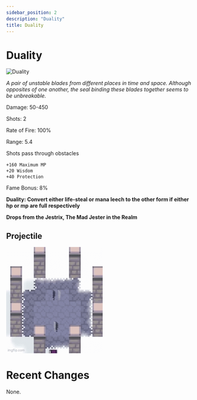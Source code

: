 ```yaml
---
sidebar_position: 2
description: "Duality"
title: Duality
---
```


# Duality

![Duality](https://vwiki.valorserver.com/api/item/picture/Duality)

<i>A pair of unstable blades from different places in time and space. Although opposites of one another, the seal binding these blades together seems to be unbreakable.</i>



Damage: 50-450 

Shots: 2

Rate of Fire: 100%

Range: 5.4

Shots pass through obstacles

    +160 Maximum MP
    +20 Wisdom
    +40 Protection

Fame Bonus: 8%

**Duality: Convert either life-steal or mana leech to the other form if either hp or mp are full respectively**

**Drops from the Jestrix, The Mad Jester in the Realm**

## Projectile

![Duality Projectile](https://raw.githubusercontent.com/Terracidal/Gifs/9b3f1d87786c436020fb003d890c457fc80ac384/9fes74.gif)

# Recent Changes
None.
